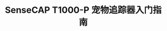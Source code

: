 ---
description: SenseCAP T1000-P 宠物追踪器
title: SenseCAP T1000-P 宠物追踪器入门指南
keywords:
- Tracker
image: https://files.seeedstudio.com/wiki/wiki-platform/S-tempor.png
slug: /cn/get_started_with_t1000_p
last_update:
  date: 7/24/2024
  author: Jessie
---